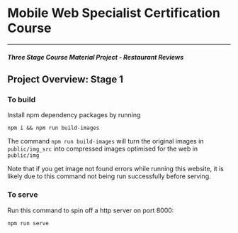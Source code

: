 # Mobile Web Specialist Certification Course
---
#### _Three Stage Course Material Project - Restaurant Reviews_

## Project Overview: Stage 1

### To build

Install npm dependency packages by running

`npm i && npm run build-images`

The command `npm run build-images` will turn the original images in `public/img_src` into compressed images optimised for the web in `public/img`

Note that if you get image not found errors while running this website, it is likely due to this command not being run successfully before serving.

### To serve

Run this command to spin off a http server on port 8000:

`npm run serve`
